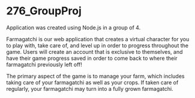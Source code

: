 # 276_GroupProj

Application was created using Node.js in a group of 4.

Farmagatchi is our web application that creates a virtual character for you to play with, take care of, and level up in order to progress throughout the game. Users will create an account that is exclusive to themselves, and have their game progress saved in order to come back to where their farmagatchi previously left off! 

The primary aspect of the game is to manage your farm, which includes taking care of your farmagatchi as well as your crops. If taken care of regularly, your farmagatchi may turn into a fully grown farmagatchi. 
